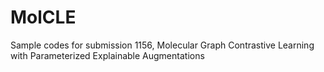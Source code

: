 # MolCLE
Sample codes for submission 1156, Molecular Graph Contrastive Learning with Parameterized Explainable Augmentations
